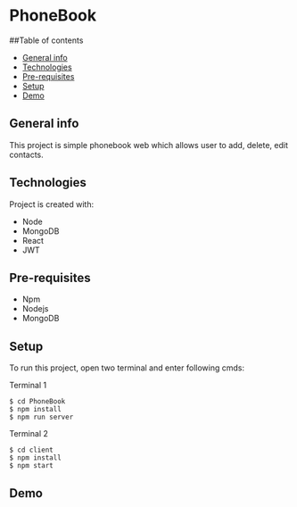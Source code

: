# PhoneBook

##Table of contents
* [General info](#general-info)
* [Technologies](#technologies)
* [Pre-requisites](#pre-requisites)
* [Setup](#setup)
* [Demo](#demo)

## General info
This project is simple phonebook web which allows user to add, delete, edit contacts.

## Technologies
Project is created with:
* Node
* MongoDB
* React
* JWT

## Pre-requisites
* Npm
* Nodejs
* MongoDB

## Setup
To run this project, open two terminal and enter following cmds:

Terminal 1
```
$ cd PhoneBook
$ npm install
$ npm run server
```
Terminal 2
```
$ cd client
$ npm install
$ npm start
```
## Demo


